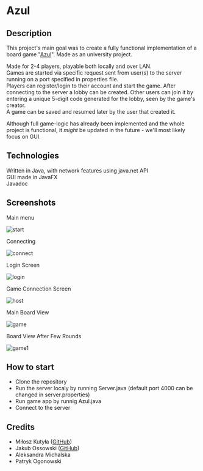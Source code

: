# Azul

## Description
This project's main goal was to create a fully functional implementation of a board game "[Azul](https://www.youtube.com/watch?v=7ygt6qM5WdY)".
Made as an university project.

Made for 2-4 players, playable both locally and over LAN.\
Games are started via specific request sent from user(s) to the server running on a port specified in properties file.\
Players can register/login to their account and start the game. After connecting to the server a lobby can be created. Other users can join it by entering a unique 5-digit code generated for the lobby, seen by the game's creator.\
A game can be saved and resumed later by the user that created it. 

Although full game-logic has already been implemented and the whole project is functional, it *might* be updated in the future - we'll most likely focus on GUI.

## Technologies
Written in Java, with network features using java.net API\
GUI made in JavaFX\
Javadoc

## Screenshots
Main menu

![start](https://user-images.githubusercontent.com/92323233/224170476-79a72fb0-7c16-4efb-acf2-a182c5bf8fb4.png "Main menu")

Connecting

![connect](https://user-images.githubusercontent.com/92323233/224170715-25a125c4-f74d-41ff-b0b6-63826b3ce644.png "Connecting")

Login Screen

![login](https://user-images.githubusercontent.com/92323233/224170798-c93beac1-a1d3-4c21-97a0-4665a30ea687.png "Login Screen")

Game Connection Screen

![host](https://user-images.githubusercontent.com/92323233/224170876-aaf329cf-5db3-4981-ac2b-5fcc2712efe7.png "Game Connection Screen")

Main Board View

![game](https://user-images.githubusercontent.com/92323233/224171059-1aed527f-4064-4b01-ab74-7a7f19d146d6.png "Board View")

Board View After Few Rounds

![game1](https://user-images.githubusercontent.com/92323233/224171167-e6761f92-9abc-4d34-b4c1-6958e2512ef2.png "Board View")




## How to start
* Clone the repository
* Run the server localy by running Server.java (default port 4000 can be changed in server.properties)
* Run game app by runnig Azul.java
* Connect to the server

## Credits
* Miłosz Kutyła ([GitHub](https://github.com/mkutyla))
* Jakub Ossowski ([GitHub](https://github.com/bilevcik))
* Aleksandra Michalska
* Patryk Ogonowski
